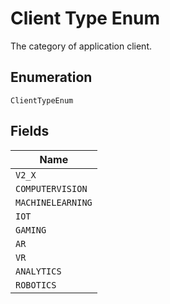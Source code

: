 
# Client Type Enum

The category of application client.

## Enumeration

`ClientTypeEnum`

## Fields

| Name |
|  --- |
| `V2_X` |
| `COMPUTERVISION` |
| `MACHINELEARNING` |
| `IOT` |
| `GAMING` |
| `AR` |
| `VR` |
| `ANALYTICS` |
| `ROBOTICS` |

